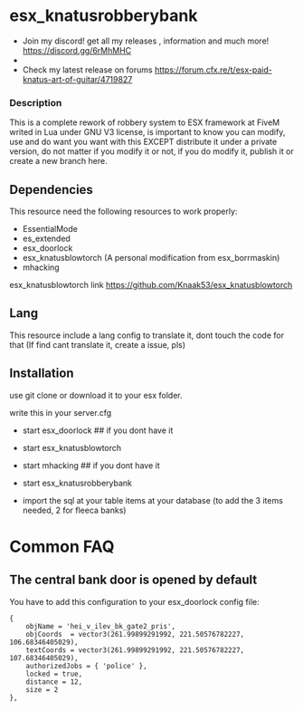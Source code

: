 # esx_knatusrobberybank

- Join my discord! get all my releases , information and much more! https://discord.gg/6rMhMHC
- 
- Check my latest release on forums https://forum.cfx.re/t/esx-paid-knatus-art-of-guitar/4719827


### Description

This is a complete rework of robbery system to ESX framework at FiveM writed in Lua under GNU V3 license, is important to know you can modify, use and do want you want with this EXCEPT distribute it under a private version, do not matter if you modify it or not, if you do modify it, publish it or create a new branch here.

## Dependencies

This resource need the following resources to work properly:

 - EssentialMode
 - es_extended
 - esx_doorlock
 - esx_knatusblowtorch (A personal modification from esx_borrmaskin)
 - mhacking 
 
 esx_knatusblowtorch link https://github.com/Knaak53/esx_knatusblowtorch
 
## Lang
 This resource include a lang config to translate it, dont touch the code for that (If find cant translate it, create a issue, pls)
 
## Installation

use git clone or download it to your esx folder.

write this in your server.cfg

 - start esx_doorlock ## if you dont have it
 - start esx_knatusblowtorch
 - start mhacking ## if you dont have it
 - start esx_knatusrobberybank

 - import the sql at your table items at your database (to add the 3 items needed, 2 for fleeca banks)

# Common FAQ

## The central bank door is opened by default

You have to add this configuration to your esx_doorlock config file:

```	
{
	objName = 'hei_v_ilev_bk_gate2_pris',
	objCoords  = vector3(261.99899291992, 221.50576782227, 106.68346405029),
	textCoords = vector3(261.99899291992, 221.50576782227, 107.68346405029),
	authorizedJobs = { 'police' },
	locked = true,
	distance = 12,
	size = 2
},
 ```


